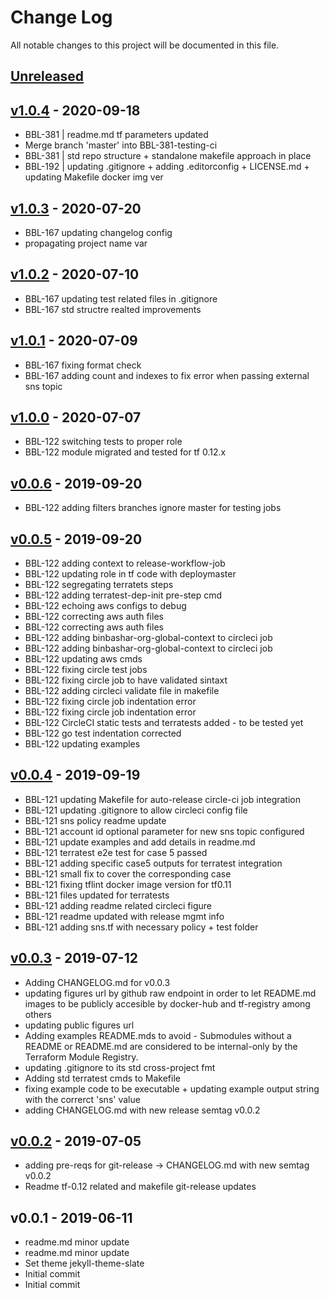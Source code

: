 # Change Log

All notable changes to this project will be documented in this file.

<a name="unreleased"></a>
## [Unreleased]



<a name="v1.0.4"></a>
## [v1.0.4] - 2020-09-18

- BBL-381 | readme.md tf parameters updated
- Merge branch 'master' into BBL-381-testing-ci
- BBL-381 | std repo structure + standalone makefile approach in place
- BBL-192 | updating .gitignore + adding .editorconfig + LICENSE.md + updating Makefile docker img ver


<a name="v1.0.3"></a>
## [v1.0.3] - 2020-07-20

- BBL-167 updating changelog config
- propagating project name var


<a name="v1.0.2"></a>
## [v1.0.2] - 2020-07-10

- BBL-167 updating test related files in .gitignore
- BBL-167 std structre realted improvements


<a name="v1.0.1"></a>
## [v1.0.1] - 2020-07-09

- BBL-167 fixing format check
- BBL-167 adding count and indexes to fix error when passing external sns topic


<a name="v1.0.0"></a>
## [v1.0.0] - 2020-07-07

- BBL-122 switching tests to proper role
- BBL-122 module migrated and tested for tf 0.12.x


<a name="v0.0.6"></a>
## [v0.0.6] - 2019-09-20

- BBL-122 adding filters branches ignore master for testing jobs


<a name="v0.0.5"></a>
## [v0.0.5] - 2019-09-20

- BBL-122 adding context to release-workflow-job
- BBL-122 updating role in tf code with deploymaster
- BBL-122 segregating terratets steps
- BBL-122 adding terratest-dep-init pre-step cmd
- BBL-122 echoing aws configs to debug
- BBL-122 correcting aws auth files
- BBL-122 correcting aws auth files
- BBL-122 adding binbashar-org-global-context to circleci job
- BBL-122 adding binbashar-org-global-context to circleci job
- BBL-122 updating aws cmds
- BBL-122 fixing circle test jobs
- BBL-122 fixing circle job to have validated sintaxt
- BBL-122 adding circleci validate file in makefile
- BBL-122 fixing circle job indentation error
- BBL-122 fixing circle job indentation error
- BBL-122 CircleCI static tests and terratests added - to be tested yet
- BBL-122 go test indentation corrected
- BBL-122 updating examples


<a name="v0.0.4"></a>
## [v0.0.4] - 2019-09-19

- BBL-121 updating Makefile for auto-release circle-ci job integration
- BBL-121 updating .gitignore to allow circleci config file
- BBL-121 sns policy readme update
- BBL-121 account id optional parameter for new sns topic configured
- BBL-121 update examples and add details in readme.md
- BBL-121 terratest e2e test for case 5 passed
- BBL-121 adding specific case5 outputs for terratest integration
- BBL-121 small fix to cover the corresponding case
- BBL-121 fixing tflint docker image version for tf0.11
- BBL-121 files updated for terratests
- BBL-121 adding readme related circleci figure
- BBL-121 readme updated with release mgmt info
- BBL-121 adding sns.tf with necessary policy + test folder


<a name="v0.0.3"></a>
## [v0.0.3] - 2019-07-12

- Adding CHANGELOG.md for v0.0.3
- updating figures url by github raw endpoint in order to let README.md images to be publicly accesible by docker-hub and tf-registry among others
- updating public figures url
- Adding examples README.mds to avoid - Submodules without a README or README.md are considered to be internal-only by the Terraform Module Registry.
- updating .gitignore to its std cross-project fmt
- Adding std terratest cmds to Makefile
- fixing example code to be executable + updating example output string with the correrct 'sns' value
- adding CHANGELOG.md with new release semtag v0.0.2


<a name="v0.0.2"></a>
## [v0.0.2] - 2019-07-05

- adding pre-reqs for git-release -> CHANGELOG.md with new semtag v0.0.2
- Readme tf-0.12 related and makefile git-release updates


<a name="v0.0.1"></a>
## v0.0.1 - 2019-06-11

- readme.md minor update
- readme.md minor update
- Set theme jekyll-theme-slate
- Initial commit
- Initial commit


[Unreleased]: https://github.com/binbashar/terraform-aws-cost-budget/compare/v1.0.4...HEAD
[v1.0.4]: https://github.com/binbashar/terraform-aws-cost-budget/compare/v1.0.3...v1.0.4
[v1.0.3]: https://github.com/binbashar/terraform-aws-cost-budget/compare/v1.0.2...v1.0.3
[v1.0.2]: https://github.com/binbashar/terraform-aws-cost-budget/compare/v1.0.1...v1.0.2
[v1.0.1]: https://github.com/binbashar/terraform-aws-cost-budget/compare/v1.0.0...v1.0.1
[v1.0.0]: https://github.com/binbashar/terraform-aws-cost-budget/compare/v0.0.6...v1.0.0
[v0.0.6]: https://github.com/binbashar/terraform-aws-cost-budget/compare/v0.0.5...v0.0.6
[v0.0.5]: https://github.com/binbashar/terraform-aws-cost-budget/compare/v0.0.4...v0.0.5
[v0.0.4]: https://github.com/binbashar/terraform-aws-cost-budget/compare/v0.0.3...v0.0.4
[v0.0.3]: https://github.com/binbashar/terraform-aws-cost-budget/compare/v0.0.2...v0.0.3
[v0.0.2]: https://github.com/binbashar/terraform-aws-cost-budget/compare/v0.0.1...v0.0.2
